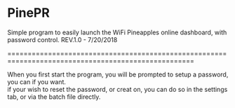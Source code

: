 # PinePR
Simple program to easily launch the WiFi Pineapples online dashboard, with password control.
REV.1.0 - 7/20/2018

====================================================================================================

When you first start the program, you will be prompted to setup a password, you can if you want. <br>
if your wish to reset the password, or creat on, you can do so in the settings tab, or via the batch file directly.
